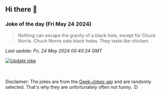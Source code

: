 ## Hi there 👋

### Joke of the day (Fri May 24 2024)
<!-- joke -->
>Nothing can escape the gravity of a black hole, except for Chuck Norris. Chuck Norris eats black holes. They taste like chicken.
<!-- /joke -->

*Last update: Fri, 24 May 2024 00:40:24 GMT*

[![Update joke](https://github.com/nclskfm/nclskfm/actions/workflows/joke.yml/badge.svg)](https://github.com/nclskfm/nclskfm/actions/workflows/joke.yml)

<br><br>
Disclaimer: The jokes are from the [Geek-Jokes-api](https://github.com/sameerkumar18/geek-joke-api) and are randomly selected. That's why they are unfortunately often not funny. :D
